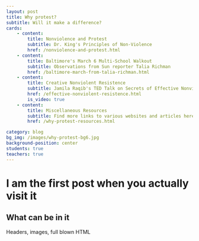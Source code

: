 ```yaml
---
layout: post
title: Why protest?
subtitle: Will it make a difference?
cards:
    - content: 
        title: Nonviolence and Protest
        subtitle: Dr. King's Principles of Non-Violence
        href: /nonviolence-and-protest.html 
    - content: 
        title: Baltimore's March 6 Multi-School Walkout
        subtitle: Observations from Sun reporter Talia Richman
        href: /baltimore-march-from-talia-richman.html
    - content: 
        title: Creative Nonviolent Resistence
        subtitle: Jamila Raqib's TED Talk on Secrets of Effective Nonviolence
        href: /effective-nonviolent-resistence.html
        is_video: true
    - content: 
        title: Miscellaneous Resources
        subtitle: Find more links to various websites and articles here.
        href: /why-protest-resources.html

category: blog
bg_img: /images/why-protest-bg6.jpg
background-position: center
students: true
teachers: true
---
```


I am the first post when you actually visit it
==============================================

## What can be in it

Headers, images, full blown HTML
